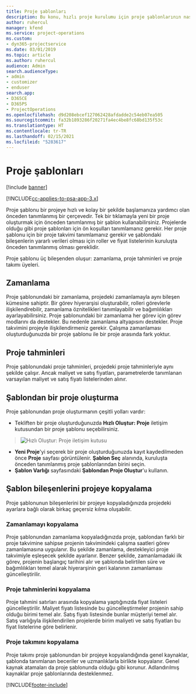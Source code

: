 ```yaml
---
title: Proje şablonları
description: Bu konu, hızlı proje kurulumu için proje şablonlarının nasıl kullanılacağı hakkında bilgi sağlar.
author: ruhercul
manager: kfend
ms.service: project-operations
ms.custom:
- dyn365-projectservice
ms.date: 03/01/2019
ms.topic: article
ms.author: ruhercul
audience: Admin
search.audienceType:
- admin
- customizer
- enduser
search.app:
- D365CE
- D365PS
- ProjectOperations
ms.openlocfilehash: d9d208ebcef127062428afdadde2c54eb07ea505
ms.sourcegitcommit: fa32b1893286f20271fa4ec4be8fc68bd135f53c
ms.translationtype: HT
ms.contentlocale: tr-TR
ms.lasthandoff: 02/15/2021
ms.locfileid: "5283617"
---
```

# <a name="project-templates"></a>Proje şablonları 

[!include [banner](../includes/psa-now-project-operations.md)]

[!INCLUDE[cc-applies-to-psa-app-3.x](../includes/cc-applies-to-psa-app-3x.md)]

Proje şablonu bir projeye hızlı ve kolay bir şekilde başlamanıza yardımcı olan önceden tanımlanmış bir çerçevedir. Tek bir tıklamayla yeni bir proje oluşturmak için önceden tanımlanmış bir şablon kullanabilirsiniz. Projelerde olduğu gibi proje şablonları için ön koşulları tanımlamanız gerekir. Her proje şablonu için bir proje takvimi tanımlamanız gerekir ve şablondaki bileşenlerin yararlı verileri olması için roller ve fiyat listelerinin kuruluşta önceden tanımlanmış olması gereklidir.

Proje şablonu üç bileşenden oluşur: zamanlama, proje tahminleri ve proje takımı üyeleri.

## <a name="schedule"></a>Zamanlama

Proje şablonundaki bir zamanlama, projedeki zamanlamayla aynı bileşen kümesine sahiptir. Bir görev hiyerarşisi oluşturabilir, rolleri görevlerle ilişkilendirebilir, zamanlama öznitelikleri tanımlayabilir ve bağımlılıkları ayarlayabilirsiniz. Proje şablonundaki bir zamanlama her görev için görev modlarını da destekler. Bu nedenle zamanlama altyapısını destekler. Proje takvimini projeyle ilişkilendirmeniz gerekir. Çalışma zamanlaması oluşturduğunuzda bir proje şablonu ile bir proje arasında fark yoktur.

## <a name="project-estimates"></a>Proje tahminleri

Proje şablonundaki proje tahminleri, projedeki proje tahminleriyle aynı şekilde çalışır. Ancak maliyet ve satış fiyatları, parametrelerde tanımlanan varsayılan maliyet ve satış fiyatı listelerinden alınır.

## <a name="creating-a-project-from-a-template"></a>Şablondan bir proje oluşturma
 
Proje şablonundan proje oluşturmanın çeşitli yolları vardır:

- Tekliften bir proje oluşturduğunuzda **Hızlı Oluştur: Proje** iletişim kutusundan bir proje şablonu seçebilirsiniz.

> ![Hızlı Oluştur: Proje iletişim kutusu](media/project-11.png)

- **Yeni Proje**'yi seçerek bir proje oluşturduğunuzda kayıt kaydedilmeden önce **Proje** sayfası görüntülenir. **Şablon Seç** alanında, kuruluşta önceden tanımlanmış proje şablonlarından birini seçin.
- **Şablon Varlığı** sayfasındaki **Şablondan Proje Oluştur**'u kullanın.

## <a name="copying-components-of-template-to-project"></a>Şablon bileşenlerini projeye kopyalama

Proje şablonunun bileşenlerini bir projeye kopyaladığınızda projedeki ayarlara bağlı olarak birkaç geçersiz kılma oluşabilir.

### <a name="copying-the-schedule"></a>Zamanlamayı kopyalama

Proje şablonundan zamanlama kopyaladığınızda proje, şablondan farklı bir proje takvimine sahipse projenin takvimindeki çalışma saatleri görev zamanlamasına uygulanır. Bu şekilde zamanlama, destekleyici proje takvimiyle eşleşecek şekilde ayarlanır. Benzer şekilde, zamanlamadaki ilk görev, projenin başlangıç tarihini alır ve şablonda belirtilen süre ve bağımlılıkları temel alarak hiyerarşinin geri kalanının zamanlaması güncelleştirilir. 

### <a name="copying-project-estimates"></a>Proje tahminlerini kopyalama 

Proje tahmini satırları arasında kopyalama yaptığınızda fiyat listeleri güncelleştirilir. Maliyet fiyatı listesinde bu güncelleştirmeler projenin sahip olduğu birimi temel alır. Satış fiyatı listesinde bunlar müşteriyi temel alır. Satış varlığıyla ilişkilendirilen projelerde birim maliyeti ve satış fiyatları bu fiyat listelerine göre belirlenir.

### <a name="copying-a-project-team"></a>Proje takımını kopyalama

Proje takımı proje şablonundan bir projeye kopyalandığında genel kaynaklar, şablonda tanımlanan beceriler ve uzmanlıklarla birlikte kopyalanır. Genel kaynak atamaları da proje şablonunda olduğu gibi korunur. Adlandırılmış kaynaklar proje şablonlarında desteklenmez.


[!INCLUDE[footer-include](../includes/footer-banner.md)]